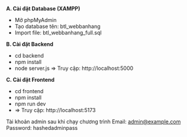 **A. Cài đặt Database (XAMPP)**
- Mở phpMyAdmin
- Tạo database tên: btl_webbanhang
- Import file: btl_webbanhang_full.sql

**B. Cài đặt Backend**
- cd backend
- npm install
- node server.js
=> Truy cập: http://localhost:5000

**C. Cài đặt Frontend**
- cd frontend
- npm install
- npm run dev
- => Truy cập: http://localhost:5173

Tài khoản admin sau khi chạy chương trình
Email: admin@example.com
Password: hashedadminpass
